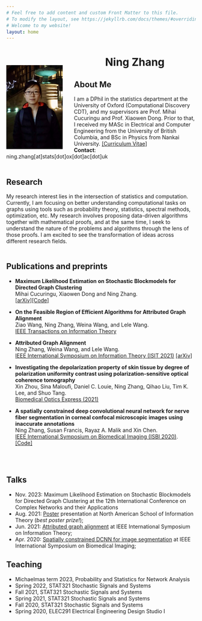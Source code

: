 ```yaml
---
# Feel free to add content and custom Front Matter to this file.
# To modify the layout, see https://jekyllrb.com/docs/themes/#overriding-theme-defaults
# Welcome to my website!
layout: home
---
```


<img style="float: left; margin-right: 30px; margin-top: 50px;" src="assets/img/profile.jpg" width="150"/>

# <center> <b>Ning Zhang</b> </center>
<!-- ### <center>Welcom to my personal webpage!</center> -->
## **About Me**
I am a DPhil in the statistics department at the University of Oxford (Computational Discovery CDT), and my supervisors are Prof. Mihai Cucuringu and Prof. Xiaowen Dong. Prior to that, I received my MASc in Electrical and Computer Engineering from the University of British Columbia, and BSc in Physics from Nankai University.
[[Curriculum Vitae]](assets/NingZhang_CV.pdf)\
**Contact**: ning.zhang[at]stats[dot]ox[dot]ac[dot]uk
<br/>
<br/>
## **Research**
My research interest lies in the intersection of statistics and computation. Currently, I am focusing on better understanding computational tasks on graphs using tools such as probability theory, statistics, spectral methods, optimization, etc. My research involves proposing data-driven algorithms together with mathematical proofs, and at the same time, I seek to understand the nature of the problems and algorithms through the lens of those proofs. I am excited to see the transformation of ideas across different research fields.
<br/>
<br/>

## **Publications and preprints**
- **Maximum Likelihood Estimation on Stochastic Blockmodels for Directed Graph Clustering**\
Mihai Cucuringu, Xiaowen Dong and Ning Zhang.\
[[arXiv]](https://arxiv.org/abs/2403.19516)[[Code]](https://github.com/ningz97/MLE-DSBM)

- **On the Feasible Region of Efficient Algorithms for
Attributed Graph Alignment**\
Ziao Wang, Ning Zhang, Weina Wang, and Lele Wang.\
[IEEE Transactions on Information Theory](https://ieeexplore.ieee.org/document/10384315?source=authoralert)


- **Attributed Graph Alignment**\
Ning Zhang, Weina Wang, and Lele Wang.\
[IEEE International Symposium on Information Theory (ISIT 2021)](https://ieeexplore.ieee.org/stamp/stamp.jsp?arnumber=9517967) [[arXiv]](https://arxiv.org/abs/2102.00665v2)
<!-- <span> *Our poster won the best poster prize in NASIT 2021.*</span> -->

- **Investigating the depolarization property of skin tissue by degree of polarization uniformity contrast using polarization-sensitive optical coherence tomography**\
Xin Zhou, Sina Maloufi, Daniel C. Louie, Ning Zhang, Qihao Liu, Tim K. Lee, and Shuo Tang.\
[Biomedical Optics Express (2021)](https://opg.optica.org/boe/fulltext.cfm?uri=boe-12-8-5073&id=453470) 
<!-- [[BOE]] -->

- **A spatially constrained deep convolutional neural network for nerve fiber segmentation in corneal confocal microscopic images using inaccurate annotations**\
Ning Zhang, Susan Francis, Rayaz A. Malik and Xin Chen.\
[IEEE International Symposium on Biomedical Imaging (ISBI 2020)](https://ieeexplore.ieee.org/stamp/stamp.jsp?arnumber=9098662).
[[Code]](https://github.com/XinChenNottingham/SpatiallyConstrainedDCNN)
<!-- [[Video]](assets/publication/ISBI2020.mp4) -->
<br/>
<br/>

## **Talks**
- Nov. 2023: Maximum Likelihood Estimation on Stochastic Blockmodels for Directed Graph Clustering at the 12th International Conference on Complex Networks and their Applications
- Aug. 2021: [Poster](assets/publication/NASIT2021.pdf) presentation at North American School of Information Theory (<i>best poster prize!</i>);
- Jun. 2021: [Attributed graph alignment](assets/publication/ISIT2021.pdf) at IEEE International Symposium on Information Theory; 
- Apr. 2020: [Spatially constrained DCNN for image segmentation](assets/publication/ISBI2020.pdf) at IEEE International Symposium on Biomedical Imaging;

## **Teaching**
- Michaelmas term 2023, Probability and Statistics for Network Analysis
- Spring 2022, STAT321 Stochastic Signals and Systems
- Fall 2021, STAT321 Stochastic Signals and Systems
- Spring 2021, STAT321 Stochastic Signals and Systems
- Fall 2020, STAT321 Stochastic Signals and Systems
- Spring 2020, ELEC291 Electrical Engineering Design Studio I
<br/>
<br/>
